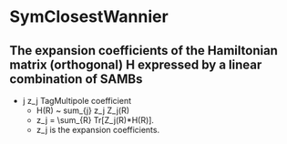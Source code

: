 # SymClosestWannier

## The expansion coefficients of the Hamiltonian matrix (orthogonal) H expressed by a linear combination of SAMBs
- j z_j TagMultipole coefficient
    - H(R) ~ sum_{j} z_j Z_j(R)
    - z_j = \sum_{R} Tr[Z_j(R)*H(R)].
    - z_j is the expansion coefficients.